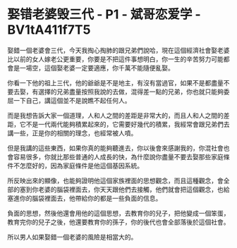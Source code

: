 # 娶错老婆毁三代 - P1 - 斌哥恋爱学 - BV1tA411f7T5

娶錯一個老婆會三代，今天我掏心掏肺的跟兄弟們說哈，現在這個經濟社會娶老婆比以前的女人嫁老公更重要，你要是不把這件事想明白，你一生的辛苦努力可能都會是一場空，這個娶老婆一定要適應，你千萬不能隨便亂娶。

你看一下他的祖上三代，他的爺爺是不是地主，有沒有當過官，如果不是都盡量不要去娶，有選擇的兄弟盡量按照我說的去做，混得差一點的兄弟，你也就只能夠委屈一下自己，講這個並不是說瞧不起任何人。

而是我想告訴大家一個道理，人和人之間的差距是非常大的，而且人和人之間的差距，它不是一代兩代能夠積累起來的，它需要好幾代的積累，我經常會跟兄弟們去講一些，正是你的相關的理念，也經常被人噴。

但是我講的這些東西，如果你真的能夠聽進去，你以後會來感謝我的，你混社會也會容易很多，你就比那些普通的人成長的快，為什麼說你盡量不要去娶那些家庭條件不怎麼好的，因為家庭條件是他這個基因系統。

所反映出來的顯像，也能夠證明他這個家族裡面的思想觀念，而且這種觀念，會全部的塞到你老婆的腦袋裡面去，你天天跟他們去接觸，他們就會把這個觀念，也給塞進你的腦袋裡面去，他帶給你的都是一些負面的信息。

負面的思想，然後他還會用他的這個思想，去教育你的兒子，把他變成一個笨蛋，教育完你的兒子之後，他還要教育你的孫子，你的後代也會全部落後於這個社會。

所以男人如果娶錯一個老婆的風險是相當大的。